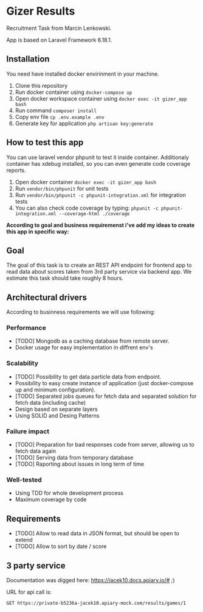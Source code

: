 # Gizer Results

Recruitment Task from Marcin Lenkowski.

App is based on Laravel Framework 6.18.1.

## Installation

You need have installed docker envirinment in your machine.

1. Clone this repository
2. Run docker container using `docker-compose up`
3. Open docker workspace container using `docker exec -it gizer_app bash`
4. Run command `composer install`
5. Copy env file `cp .env.example .env`
6. Generate key for application `php artisan key:generate`

## How to test this app

You can use laravel vendor phpunit to test it inside container. Additionaly container has xdebug installed, so you can even generate code coverage reports.

1. Open docker container `docker exec -it gizer_app bash`
2. Run `vendor/bin/phpunit` for unit tests
3. Run `vendor/bin/phpunit -c phpunit-integration.xml` for integration tests
4. You can also check code coverage by typing: `phpunit -c phpunit-integration.xml --coverage-html ./coverage`


**According to goal and business requiremenst i've add my ideas to create this app in specific way:**

## Goal

The goal of this task is to create an REST API endpoint for frontend app to read data about scores taken from 3rd party service via backend app. We estimate this task should take roughly 8 hours.

## Architectural drivers

According to businness requirements we will use following:

### Performance

- [TODO] Mongodb as a caching database from remote server.
- Docker usage for easy implementation in diffrent env's

### Scalability

- [TODO] Possibility to get data particle data from endpoint.
- Possibility to easy create instance of application (just docker-compose up and minimum configuration).
- [TODO] Separated jobs queues for fetch data and separated solution for fetch data (including cache)
- Design based on separate layers
- Using SOLID and Desing Patterns

### Failure impact

- [TODO] Preparation for bad responses code from server, allowing us to fetch data again
- [TODO] Serving data from temporary database
- [TODO] Raporting about issues in long term of time

### Well-tested

- Using TDD for whole development process
- Maximum coverage by code

## Requirements

- [TODO] Allow to read data in JSON format, but should be open to extend
- [TODO] Allow to sort by date / score

## 3 party service

Documentation was digged here: https://jacek10.docs.apiary.io/# ;)

URL for api call is:

```plain
GET https://private-b5236a-jacek10.apiary-mock.com/results/games/1
```